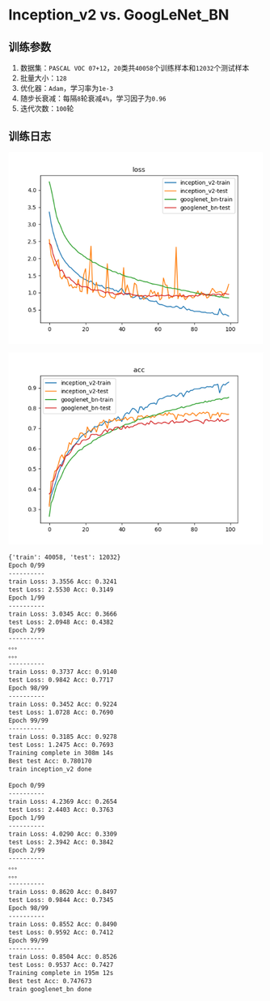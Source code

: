 
# Inception_v2 vs. GoogLeNet_BN

## 训练参数

1. 数据集：`PASCAL VOC 07+12`，`20`类共`40058`个训练样本和`12032`个测试样本
2. 批量大小：`128`
3. 优化器：`Adam`，学习率为`1e-3`
4. 随步长衰减：每隔`8`轮衰减`4%`，学习因子为`0.96`
5. 迭代次数：`100`轮

## 训练日志

![](./imgs/inception_v2-vs-googlenet_bn-loss.png)

![](./imgs/inception_v2-vs-googlenet_bn-acc.png)

```
{'train': 40058, 'test': 12032}
Epoch 0/99
----------
train Loss: 3.3556 Acc: 0.3241
test Loss: 2.5530 Acc: 0.3149
Epoch 1/99
----------
train Loss: 3.0345 Acc: 0.3666
test Loss: 2.0948 Acc: 0.4382
Epoch 2/99
----------
。。。
。。。
----------
train Loss: 0.3737 Acc: 0.9140
test Loss: 0.9842 Acc: 0.7717
Epoch 98/99
----------
train Loss: 0.3452 Acc: 0.9224
test Loss: 1.0728 Acc: 0.7690
Epoch 99/99
----------
train Loss: 0.3185 Acc: 0.9278
test Loss: 1.2475 Acc: 0.7693
Training complete in 308m 14s
Best test Acc: 0.780170
train inception_v2 done

Epoch 0/99
----------
train Loss: 4.2369 Acc: 0.2654
test Loss: 2.4403 Acc: 0.3763
Epoch 1/99
----------
train Loss: 4.0290 Acc: 0.3309
test Loss: 2.3942 Acc: 0.3842
Epoch 2/99
----------
。。。
。。。
----------
train Loss: 0.8620 Acc: 0.8497
test Loss: 0.9844 Acc: 0.7345
Epoch 98/99
----------
train Loss: 0.8552 Acc: 0.8490
test Loss: 0.9592 Acc: 0.7412
Epoch 99/99
----------
train Loss: 0.8504 Acc: 0.8526
test Loss: 0.9537 Acc: 0.7427
Training complete in 195m 12s
Best test Acc: 0.747673
train googlenet_bn done
```